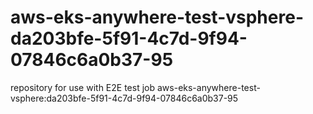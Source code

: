 # aws-eks-anywhere-test-vsphere-da203bfe-5f91-4c7d-9f94-07846c6a0b37-95
repository for use with E2E test job aws-eks-anywhere-test-vsphere:da203bfe-5f91-4c7d-9f94-07846c6a0b37-95
